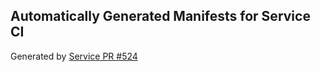 ## Automatically Generated Manifests for Service CI
Generated by [Service PR #524](https://github.com/trustyai-explainability/trustyai-explainability/pull/524)
